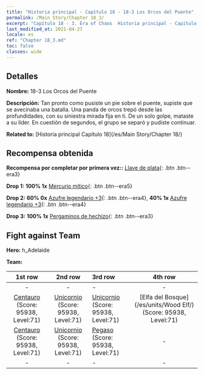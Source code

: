 ```yaml
---
title: "Historia principal - Capítulo 18 - 18-3 Los Orcos del Puente"
permalink: /Main Story/Chapter 18_3/
excerpt: "Capítulo 18 - 3. Era of Chaos  Historia principal - Capítulo 18_3. 18-3 Los Orcos del Puente"
last_modified_at: 2021-04-27
locale: es
ref: "Chapter 18_3.md"
toc: false
classes: wide
---
```


## Detalles

 **Nombre:** 18-3 Los Orcos del Puente

 **Descripción:** Tan pronto como pusiste un pie sobre el puente, supiste que se avecinaba una batalla. Una panda de orcos trepó desde las profundidades, con su siniestra mirada fija en ti. De un solo golpe, mataste a su líder. En cuestión de segundos, el grupo se separó y pudiste continuar.

 **Related to:** [Historia principal Capítulo 18](/es/Main Story/Chapter 18/)

## Recompensa obtenida

 **Recompensa por completar por primera vez::** [Llave de plata](/ItemsES/con_693/){: .btn .btn--era3}

 **Drop 1:** **100% 1x** [Mercurio mítico](/ItemsES/mat_63/){: .btn .btn--era5}

 **Drop 2:** **60% 0x** [Azufre legendario +3](/ItemsES/mat_57/){: .btn .btn--era4}, **40% 1x** [Azufre legendario +3](/ItemsES/mat_57/){: .btn .btn--era4}

 **Drop 3:** **100% 1x** [Pergaminos de hechizo](/ItemsES/con_694/){: .btn .btn--era3}


## Fight against Team
 **Hero:** h_Adelaide

 **Team:**


  | 1st row | 2nd row | 3rd row | 4th row |
  |:----:|:----:|:----|:----:|
  | - | - | - | - |
  | [Centauro](/es/units/Centaur/) (Score: 95938, Level:71)  | [Unicornio](/es/units/Unicorn/) (Score: 95938, Level:71)  | [Unicornio](/es/units/Unicorn/) (Score: 95938, Level:71)  | [Elfa del Bosque](/es/units/Wood Elf/) (Score: 95938, Level:71)  |
  | [Centauro](/es/units/Centaur/) (Score: 95938, Level:71)  | [Unicornio](/es/units/Unicorn/) (Score: 95938, Level:71)  | [Pegaso](/es/units/Pegasus/) (Score: 95938, Level:71)  | - |
  | - | - | - | - |


